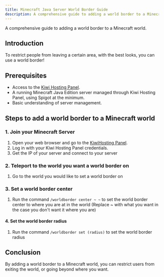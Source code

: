 ```yaml
---
title: Minecraft Java Server World Border Guide
description: A comprehensive guide to adding a world border to a Minecraft world.
---
```


A comprehensive guide to adding a world border to a Minecraft world.

## Introduction

To restrict people from leaving a certain area, with the best looks, you can use a world border!

## Prerequisites

- Access to the [Kiwi Hosting Panel](https://gmp.kiwihosting.net).
- A running Minecraft Java Edition server managed through Kiwi Hosting Panel, using Spigot at the minimum.
- Basic understanding of server management.

## Steps to add a world border to a Minecraft world

### 1. Join your Minecraft Server

1. Open your web browser and go to the [KiwiHosting Panel](https://gmp.kiwihosting.net).
2. Log in with your Kiwi Hosting Panel credentials.
3. Get the IP of your server and connect to your server

### 2. Teleport to the world you want a world border on

1. Go to the world you would like to set a world border on

### 3. Set a world border center

1. Run the command `/worldborder center ~ ~` to set the world border center to where you are at in the world (Replace ~ with what you want in the case you don't want it where you are)

#### 4. Set the world border radius

1. Run the command `/worldborder set (radius)` to set the world border radius

## Conclusion

By adding a world border to a Minecraft world, you can restrict users from exiting the world, or going beyond where you want.
